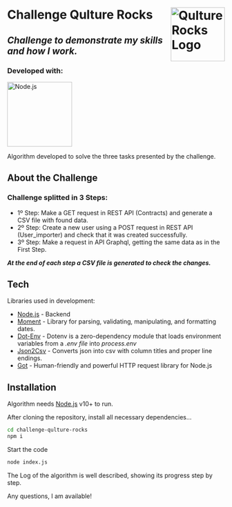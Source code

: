 # Challenge Qulture Rocks <img align="right" src="https://qulture.rocks/wp-content/themes/hiketest/icon.png" alt="Qulture Rocks Logo" width=125px>

## _Challenge to demonstrate my skills and how I work._ 

### Developed with:
<img src="https://ctnovatec.com.br/wp-content/uploads/2015/03/nodejs-logo.png" alt="Node.js" width=150px>

Algorithm developed to solve the three tasks presented by the challenge.

## About the Challenge

### Challenge splitted in 3 Steps:
  - 1º Step: Make a GET request in REST API (Contracts) and generate a CSV file with found data.
  - 2º Step: Create a new user using a POST request in REST API (User_importer) and check that it was created successfully.
  - 3º Step: Make a request in API Graphql, getting the same data as in the First Step.
 
 _**At the end of each step a CSV file is generated to check the changes.**_
 
 ## Tech
 
 Libraries used in development:
 
- [Node.js](https://nodejs.org/) - Backend
- [Moment](https://www.npmjs.com/package/moment) - Library for parsing, validating, manipulating, and formatting dates.
- [Dot-Env](https://www.npmjs.com/package/dotenv) - Dotenv is a zero-dependency module that loads environment variables from a _.env file_ into _process.env_
- [Json2Csv](https://www.npmjs.com/package/json2csv) - Converts json into csv with column titles and proper line endings.
- [Got](https://sequelize.org/) - Human-friendly and powerful HTTP request library for Node.js

 ## Installation
 
 Algorithm needs [Node.js](https://nodejs.org/) v10+ to run.
 
 After cloning the repository, install all necessary dependencies...
 
 ```sh
cd challenge-qulture-rocks
npm i
```
Start the code

```sh
node index.js
```

The Log of the algorithm is well described, showing its progress step by step.

Any questions, I am available!

